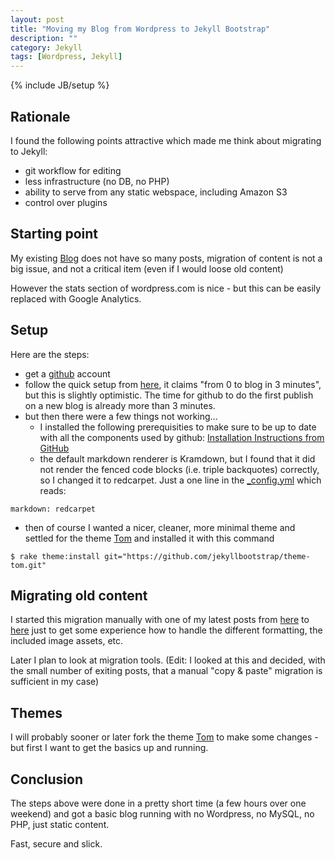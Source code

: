 ```yaml
---
layout: post
title: "Moving my Blog from Wordpress to Jekyll Bootstrap"
description: ""
category: Jekyll 
tags: [Wordpress, Jekyll]
---
```

{% include JB/setup %}

## Rationale

I found the following points attractive which made me think about migrating to Jekyll: 

- git workflow for editing
- less infrastructure (no DB, no PHP)
- ability to serve from any static webspace, including Amazon S3
- control over plugins

## Starting point

My existing [Blog](http://abarbanell.wordpress.com) does not have so many posts, 
migration of content is not a big issue, and not a critical item 
(even if I would loose old content)

However the stats section of wordpress.com is nice - but this can be easily replaced with 
Google Analytics.

## Setup

Here are the steps: 

- get a [github](http://www.github.com) account
- follow the quick setup from [here](http://jekyllbootstrap.com/usage/jekyll-quick-start.html), 
  it claims "from 0 to blog in 3 minutes", but this is slightly optimistic. 
  The time for github to do the first publish on a new blog is already more than 3 minutes.
- but then there were a few things not working...
  - I installed the following prerequisities to make sure to be up to date with all the components 
    used by github: [Installation Instructions from GitHub](https://help.github.com/articles/using-jekyll-with-pages)
  - the default markdown renderer is Kramdown, but I found that it did not render the fenced code blocks 
    (i.e. triple backquotes) correctly, so I changed it to redcarpet. Just a one line in the 
    [_config.yml](https://github.com/abarbanell/abarbanell.github.io/blob/master/_config.yml) which reads: 

```
markdown: redcarpet
```

- then of course I wanted a nicer, cleaner, more minimal theme and settled for the theme 
[Tom](https://github.com/jekyllbootstrap/theme-tom) 
and installed it with this command 

```
$ rake theme:install git="https://github.com/jekyllbootstrap/theme-tom.git"
```

## Migrating old content

I started this migration manually with one of my latest posts 
from [here](http://abarbanell.wordpress.com/2014/08/26/rabbitmq-on-raspberry-pi/) 
to [here](http:/linux/2014/08/26/rabbitmq-on-raspberry-pi) 
just to get some experience how to handle the different formatting, the included image assets, etc. 

Later I plan to look at migration tools.
(Edit: I looked at this and decided, with the small number of exiting posts, that a manual 
"copy & paste" migration is sufficient in my case)

## Themes

I will probably sooner or later fork the theme [Tom](https://github.com/jekyllbootstrap/theme-tom) 
to make some changes - but first I want to get the basics up and running.

## Conclusion

The steps above were done in a pretty short time (a few hours over one weekend) and got 
a basic blog running with no Wordpress, no MySQL, no PHP, just static content.

Fast, secure and slick. 
